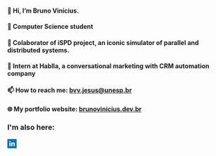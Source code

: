 #### 👋 Hi, I’m Bruno Vinicius.
#### 👀 Computer Science student
#### 🌱 Colaborator of iSPD project, an iconic simulator of parallel and distributed systems.
#### 💬 Intern at Hablla, a conversational marketing with CRM automation company
#### 📫 How to reach me: bvv.jesus@unesp.br
#### 🌐 My portfolio website: [brunovinicius.dev.br](https://brunovinicius.dev.br/)

<!--- ![Bruno's GitHub stats](https://github-readme-stats.vercel.app/api?username=Brunovncs&show_icons=true&theme=react&show_icons=true&show_icons=true) --->

<!---
Brunovncs/Brunovncs is a ✨ special ✨ repository because its `README.md` (this file) appears on your GitHub profile.
You can click the Preview link to take a look at your changes.
--->

### I'm also here:

<a href="https://www.linkedin.com/in/brunoviniciusrp/">
  <img align="left" alt="Linkdin" width="21px" src="https://raw.githubusercontent.com/edent/SuperTinyIcons/099dc12b59179d07d534069bc8551718f786d91a/images/svg/linkedin.svg" />
</a>

<p align="center">
</p>
